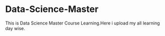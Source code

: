 # Data-Science-Master
This is Data Science Master Course Learning.Here i upload my all learning day wise.
